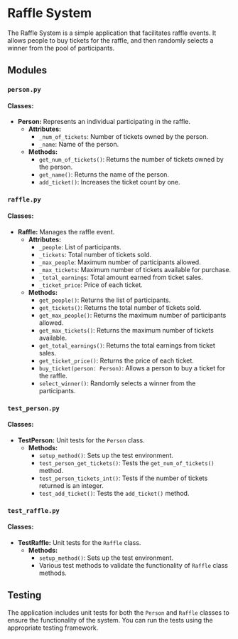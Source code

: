 # Raffle System

The Raffle System is a simple application that facilitates raffle events. It allows people to buy tickets for the raffle, and then randomly selects a winner from the pool of participants.

## Modules

### `person.py`

#### Classes:
- **Person:** Represents an individual participating in the raffle.
  - **Attributes:**
    - `_num_of_tickets`: Number of tickets owned by the person.
    - `_name`: Name of the person.
  - **Methods:**
    - `get_num_of_tickets()`: Returns the number of tickets owned by the person.
    - `get_name()`: Returns the name of the person.
    - `add_ticket()`: Increases the ticket count by one.

### `raffle.py`

#### Classes:
- **Raffle:** Manages the raffle event.
  - **Attributes:**
    - `_people`: List of participants.
    - `_tickets`: Total number of tickets sold.
    - `_max_people`: Maximum number of participants allowed.
    - `_max_tickets`: Maximum number of tickets available for purchase.
    - `_total_earnings`: Total amount earned from ticket sales.
    - `_ticket_price`: Price of each ticket.
  - **Methods:**
    - `get_people()`: Returns the list of participants.
    - `get_tickets()`: Returns the total number of tickets sold.
    - `get_max_people()`: Returns the maximum number of participants allowed.
    - `get_max_tickets()`: Returns the maximum number of tickets available.
    - `get_total_earnings()`: Returns the total earnings from ticket sales.
    - `get_ticket_price()`: Returns the price of each ticket.
    - `buy_ticket(person: Person)`: Allows a person to buy a ticket for the raffle.
    - `select_winner()`: Randomly selects a winner from the participants.

### `test_person.py`

#### Classes:
- **TestPerson:** Unit tests for the `Person` class.
  - **Methods:**
    - `setup_method()`: Sets up the test environment.
    - `test_person_get_tickets()`: Tests the `get_num_of_tickets()` method.
    - `test_person_tickets_int()`: Tests if the number of tickets returned is an integer.
    - `test_add_ticket()`: Tests the `add_ticket()` method.

### `test_raffle.py`

#### Classes:
- **TestRaffle:** Unit tests for the `Raffle` class.
  - **Methods:**
    - `setup_method()`: Sets up the test environment.
    - Various test methods to validate the functionality of `Raffle` class methods.

## Testing

The application includes unit tests for both the `Person` and `Raffle` classes to ensure the functionality of the system. You can run the tests using the appropriate testing framework.